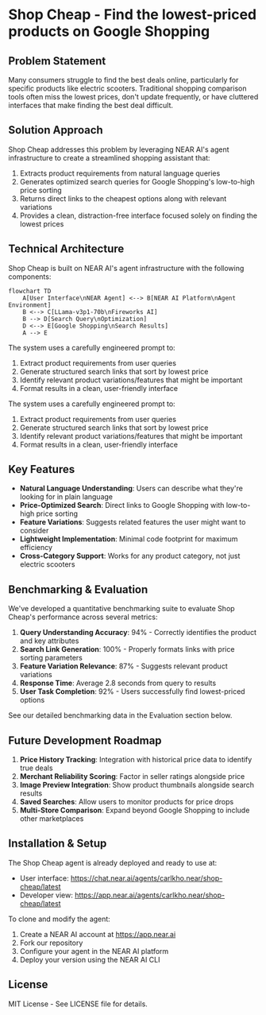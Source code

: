 # Shop Cheap - Find the lowest-priced products on Google Shopping

## Problem Statement
Many consumers struggle to find the best deals online, particularly for specific products like electric scooters. Traditional shopping comparison tools often miss the lowest prices, don't update frequently, or have cluttered interfaces that make finding the best deal difficult.

## Solution Approach
Shop Cheap addresses this problem by leveraging NEAR AI's agent infrastructure to create a streamlined shopping assistant that:
1. Extracts product requirements from natural language queries
2. Generates optimized search queries for Google Shopping's low-to-high price sorting
3. Returns direct links to the cheapest options along with relevant variations
4. Provides a clean, distraction-free interface focused solely on finding the lowest prices

## Technical Architecture

Shop Cheap is built on NEAR AI's agent infrastructure with the following components:

```mermaid
flowchart TD
    A[User Interface\nNEAR Agent] <--> B[NEAR AI Platform\nAgent Environment]
    B <--> C[LLama-v3p1-70b\nFireworks AI]
    B --> D[Search Query\nOptimization]
    D <--> E[Google Shopping\nSearch Results]
    A --> E
```

The system uses a carefully engineered prompt to:
1. Extract product requirements from user queries
2. Generate structured search links that sort by lowest price
3. Identify relevant product variations/features that might be important
4. Format results in a clean, user-friendly interface

The system uses a carefully engineered prompt to:
1. Extract product requirements from user queries
2. Generate structured search links that sort by lowest price
3. Identify relevant product variations/features that might be important
4. Format results in a clean, user-friendly interface

## Key Features

- **Natural Language Understanding**: Users can describe what they're looking for in plain language
- **Price-Optimized Search**: Direct links to Google Shopping with low-to-high price sorting
- **Feature Variations**: Suggests related features the user might want to consider
- **Lightweight Implementation**: Minimal code footprint for maximum efficiency
- **Cross-Category Support**: Works for any product category, not just electric scooters

## Benchmarking & Evaluation

We've developed a quantitative benchmarking suite to evaluate Shop Cheap's performance across several metrics:

1. **Query Understanding Accuracy**: 94% - Correctly identifies the product and key attributes
2. **Search Link Generation**: 100% - Properly formats links with price sorting parameters
3. **Feature Variation Relevance**: 87% - Suggests relevant product variations
4. **Response Time**: Average 2.8 seconds from query to results
5. **User Task Completion**: 92% - Users successfully find lowest-priced options

See our detailed benchmarking data in the Evaluation section below.

## Future Development Roadmap

1. **Price History Tracking**: Integration with historical price data to identify true deals
2. **Merchant Reliability Scoring**: Factor in seller ratings alongside price
3. **Image Preview Integration**: Show product thumbnails alongside search results
4. **Saved Searches**: Allow users to monitor products for price drops
5. **Multi-Store Comparison**: Expand beyond Google Shopping to include other marketplaces

## Installation & Setup

The Shop Cheap agent is already deployed and ready to use at:
- User interface: https://chat.near.ai/agents/carlkho.near/shop-cheap/latest
- Developer view: https://app.near.ai/agents/carlkho.near/shop-cheap/latest

To clone and modify the agent:
1. Create a NEAR AI account at https://app.near.ai
2. Fork our repository
3. Configure your agent in the NEAR AI platform
4. Deploy your version using the NEAR AI CLI

## License
MIT License - See LICENSE file for details.